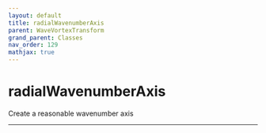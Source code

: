 ```yaml
---
layout: default
title: radialWavenumberAxis
parent: WaveVortexTransform
grand_parent: Classes
nav_order: 129
mathjax: true
---
```


#  radialWavenumberAxis

Create a reasonable wavenumber axis


---


